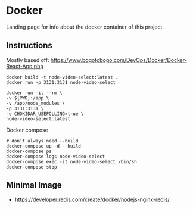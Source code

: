 # Docker

Landing page for info about the docker container of this project.

## Instructions

Mostly based off:
https://www.bogotobogo.com/DevOps/Docker/Docker-React-App.php

```
docker build -t node-video-select:latest .
docker run -p 3131:3131 node-video-select

docker run -it --rm \
-v ${PWD}:/app \
-v /app/node_modules \
-p 3131:3131 \
-e CHOKIDAR_USEPOLLING=true \
node-video-select:latest 
```

Docker compose

```
# don't always need --build
docker-compose up -d --build
docker-compose ps
docker-compose logs node-video-select
docker-compose exec -it node-video-select /bin/sh
docker-compose stop
```

## Minimal Image

* https://developer.redis.com/create/docker/nodejs-nginx-redis/
